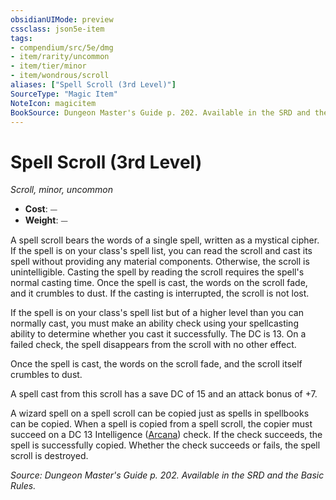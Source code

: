 ```yaml
---
obsidianUIMode: preview
cssclass: json5e-item
tags:
- compendium/src/5e/dmg
- item/rarity/uncommon
- item/tier/minor
- item/wondrous/scroll
aliases: ["Spell Scroll (3rd Level)"]
SourceType: "Magic Item"
NoteIcon: magicitem
BookSource: Dungeon Master's Guide p. 202. Available in the SRD and the Basic Rules.
---
```

# Spell Scroll (3rd Level)
*Scroll, minor, uncommon*  

- **Cost**: ⏤
- **Weight**: ⏤

A spell scroll bears the words of a single spell, written as a mystical cipher. If the spell is on your class's spell list, you can read the scroll and cast its spell without providing any material components. Otherwise, the scroll is unintelligible. Casting the spell by reading the scroll requires the spell's normal casting time. Once the spell is cast, the words on the scroll fade, and it crumbles to dust. If the casting is interrupted, the scroll is not lost.

If the spell is on your class's spell list but of a higher level than you can normally cast, you must make an ability check using your spellcasting ability to determine whether you cast it successfully. The DC is 13. On a failed check, the spell disappears from the scroll with no other effect.

Once the spell is cast, the words on the scroll fade, and the scroll itself crumbles to dust.

A spell cast from this scroll has a save DC of 15 and an attack bonus of +7.

A wizard spell on a spell scroll can be copied just as spells in spellbooks can be copied. When a spell is copied from a spell scroll, the copier must succeed on a DC 13 Intelligence ([Arcana](/3-Mechanics/CLI/rules/skills.md#Arcana)) check. If the check succeeds, the spell is successfully copied. Whether the check succeeds or fails, the spell scroll is destroyed.

*Source: Dungeon Master's Guide p. 202. Available in the SRD and the Basic Rules.*